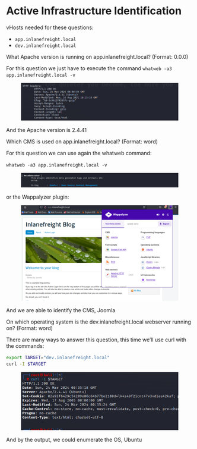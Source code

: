 # Active Infrastructure Identification

vHosts needed for these questions:

* `app.inlanefreight.local`
* `dev.inlanefreight.local`

What Apache version is running on app.inlanefreight.local? (Format: 0.0.0)

For this question we just have to execute the command `whatweb -a3 app.inlanefreight.local -v`

<figure><img src="../../../.gitbook/assets/Screenshot 2024-03-24 001135.png" alt=""><figcaption></figcaption></figure>

And the Apache version is 2.4.41

Which CMS is used on app.inlanefreight.local? (Format: word)

For this question we can use again the whatweb command:

`whatweb -a3 app.inlanefreight.local -v`

<figure><img src="../../../.gitbook/assets/Screenshot 2024-03-24 003024.png" alt=""><figcaption></figcaption></figure>

or the Wappalyzer plugin:

<figure><img src="../../../.gitbook/assets/Screenshot 2024-03-24 003236.png" alt=""><figcaption></figcaption></figure>

And we are able to identify the CMS, Joomla

On which operating system is the dev.inlanefreight.local webserver running on? (Format: word)

There are many ways to answer this question, this time we’ll use curl with the commands:

```bash
export TARGET="dev.inlanefreight.local" 
curl -I $TARGET
```

<figure><img src="../../../.gitbook/assets/Screenshot 2024-03-24 003547.png" alt=""><figcaption></figcaption></figure>

And by the output, we could enumerate the OS, Ubuntu
